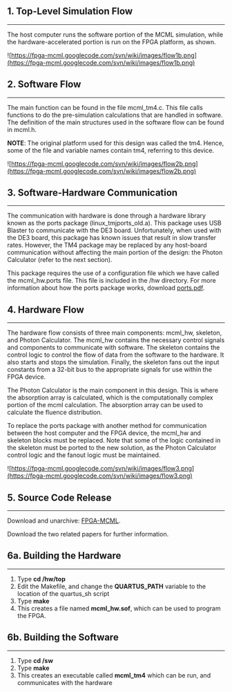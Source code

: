

## 1. Top-Level Simulation Flow ##

---

The host computer runs the software portion of the MCML simulation, while the hardware-accelerated portion is run on the FPGA platform, as shown.

![https://fpga-mcml.googlecode.com/svn/wiki/images/flow1b.png](https://fpga-mcml.googlecode.com/svn/wiki/images/flow1b.png)

## 2. Software Flow ##

---

The main function can be found in the file mcml\_tm4.c.  This file calls functions to do the pre-simulation calculations that are handled in software.  The definition of the main structures used in the software flow can be found in mcml.h.

**NOTE**: The original platform used for this design was called the tm4.  Hence, some of the file and variable names contain tm4, referring to this device.

![https://fpga-mcml.googlecode.com/svn/wiki/images/flow2b.png](https://fpga-mcml.googlecode.com/svn/wiki/images/flow2b.png)

## 3. Software-Hardware Communication ##

---

The communication with hardware is done through a hardware library known as the ports package (linux\_tmjports\_old.a).  This package uses USB Blaster to communicate with the DE3 board.  Unfortunately, when used with the DE3 board, this package has known issues that result in slow transfer rates.  However, the TM4 package may be replaced by any host-board communication without affecting the main portion of the design: the Photon Calculator (refer to the next section).

This package requires the use of a configuration file which we have called the mcml\_hw.ports file.  This file is included in the /hw directory.  For more information about how the ports package works, download [ports.pdf](http://www.eecg.toronto.edu/~tm4/ports.pdf).


## 4. Hardware Flow ##

---

The hardware flow consists of three main components: mcml\_hw, skeleton, and Photon Calculator.  The mcml\_hw contains the necessary control signals and components to communicate with software.  The skeleton contains the control logic to control the flow of data from the software to the hardware.  It also starts and stops the simulation.  Finally, the skeleton fans out the input constants from a 32-bit bus to the appropriate signals for use within the FPGA device.

The Photon Calculator is the main component in this design.  This is where the absorption array is calculated, which is the computationally complex portion of the mcml calculation.  The absorption array can be used to calculate the fluence distribution.

To replace the ports package with another method for communication between the host computer and the FPGA device, the mcml\_hw and skeleton blocks must be replaced.  Note that some of the logic contained in the skeleton must be ported to the new solution, as the Photon Calculator control logic and the fanout logic must be maintained.

![https://fpga-mcml.googlecode.com/svn/wiki/images/flow3.png](https://fpga-mcml.googlecode.com/svn/wiki/images/flow3.png)

## 5. Source Code Release ##

---

Download and unarchive: [FPGA-MCML](http://code.google.com/p/fpga-mcml/downloads/list).

Download the two related papers for further information.

## 6a. Building the Hardware ##

---

  1. Type **cd /hw/top**
  1. Edit the Makefile, and change the **QUARTUS\_PATH** variable to the location of the   quartus\_sh script
  1. Type **make**
  1. This creates a file named **mcml\_hw.sof**, which can be used to program the FPGA.

## 6b. Building the Software ##

---

  1. Type **cd /sw**
  1. Type **make**
  1. This creates an executable called **mcml\_tm4** which can be run, and communicates with the hardware